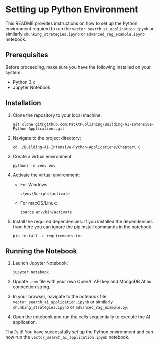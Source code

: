 # Setting up Python Environment

This README provides instructions on how to set up the Python environment required to run the `vector_search_ai_application.ipynb` or similarly `chunking_strategies.ipynb` or `advanced_rag_example.ipynb` notebook.

## Prerequisites

Before proceeding, make sure you have the following installed on your system:

- Python 3.x
- Jupyter Notebook

## Installation

1. Clone the repository to your local machine:

    ```
    git clone git@github.com:PacktPublishing/Building-AI-Intensive-Python-Applications.git
    ```

2. Navigate to the project directory:

    ```
    cd ./Building-AI-Intensive-Python-Applications/Chapter\ 8
    ```

3. Create a virtual environment:

    ```
    python3 -m venv env
    ```

4. Activate the virtual environment:

    - For Windows:

      ```
      .\env\Scripts\activate
      ```

    - For macOS/Linux:

      ```
      source env/bin/activate
      ```

5. Install the required dependencies:
    If you installed the dependencies from here you can ignore the pip install commands in the notebook

    ```
    pip install -r requirements.txt
    ```

## Running the Notebook

1. Launch Jupyter Notebook:

    ```
    jupyter notebook
    ```
2. Update `.env` file with your own OpenAI API key and MongoDB Atlas connection string.

3. In your browser, navigate to the notebook file `vector_search_ai_application.ipynb` or similarly `chunking_strategies.ipynb` or `advanced_rag_example.py`.

4. Open the notebook and run the cells sequentially to execute the AI application.

That's it! You have successfully set up the Python environment and can now run the `vector_search_ai_application.ipynb` notebook.
